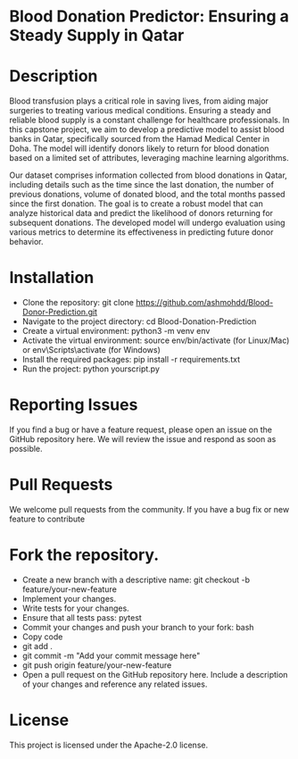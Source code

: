 # Blood Donation Predictor: Ensuring a Steady Supply in Qatar
# Description
Blood transfusion plays a critical role in saving lives, from aiding major surgeries to treating various medical conditions. Ensuring a steady and reliable blood supply is a constant challenge for healthcare professionals. In this capstone project, we aim to develop a predictive model to assist blood banks in Qatar, specifically sourced from the Hamad Medical Center in Doha. The model will identify donors likely to return for blood donation based on a limited set of attributes, leveraging machine learning algorithms.

Our dataset comprises information collected from blood donations in Qatar, including details such as the time since the last donation, the number of previous donations, volume of donated blood, and the total months passed since the first donation. The goal is to create a robust model that can analyze historical data and predict the likelihood of donors returning for subsequent donations. The developed model will undergo evaluation using various metrics to determine its effectiveness in predicting future donor behavior.

# Installation
- Clone the repository: git clone https://github.com/ashmohdd/Blood-Donor-Prediction.git
- Navigate to the project directory: cd Blood-Donation-Prediction
- Create a virtual environment: python3 -m venv env
- Activate the virtual environment: source env/bin/activate (for Linux/Mac) or env\Scripts\activate (for Windows)
- Install the required packages: pip install -r requirements.txt
- Run the project: python yourscript.py

# Reporting Issues
If you find a bug or have a feature request, please open an issue on the GitHub repository here. We will review the issue and respond as soon as possible.

# Pull Requests
We welcome pull requests from the community. If you have a bug fix or new feature to contribute

# Fork the repository.
- Create a new branch with a descriptive name: git checkout -b feature/your-new-feature
- Implement your changes.
- Write tests for your changes.
- Ensure that all tests pass: pytest
- Commit your changes and push your branch to your fork:
bash
- Copy code
- git add .
- git commit -m "Add your commit message here"
- git push origin feature/your-new-feature
- Open a pull request on the GitHub repository here. Include a description of your changes and reference any related issues.

# License
This project is licensed under the Apache-2.0 license.

